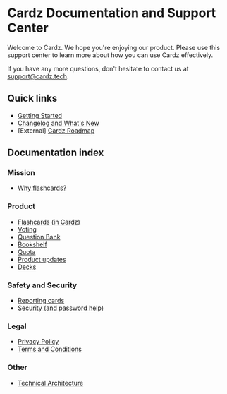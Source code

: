 
# Cardz Documentation and Support Center

Welcome to Cardz. We hope you're enjoying our product. Please use this support center to learn more about how you can use Cardz effectively.

If you have any more questions, don't hesitate to contact us at [support@cardz.tech](mailto:support@cardz.tech).

## Quick links

- [Getting Started](/docs/product/getting-started)
- [Changelog and What's New](/docs/product/new)
- [External] [Cardz Roadmap](https://github.com/orgs/subzero-inc/projects/2)

## Documentation index

### Mission

- [Why flashcards?](/docs/mission/flashcards)

### Product

- [Flashcards (in Cardz)](/docs/product/flashcard-overview)
- [Voting](/docs/product/voting)
- [Question Bank](/docs/product/question-bank)
- [Bookshelf](/docs/product/bookshelf)
- [Quota](/docs/product/quota)
- [Product updates](/docs/product/updates)
- [Decks](/docs/product/decks)

### Safety and Security

- [Reporting cards](/docs/safety/reporting)
- [Security (and password help)](/docs/safety/security)

### Legal

- [Privacy Policy](/docs/legal/privacy-policy)
- [Terms and Conditions](/docs/legal/terms-and-conditions)

### Other

- [Technical Architecture](/docs/architecture)
